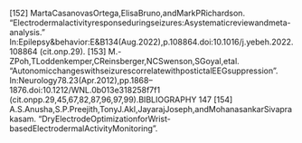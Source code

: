 [152] MartaCasanovasOrtega,ElisaBruno,andMarkPRichardson.
“Electrodermalactivityresponseduringseizures:Asystematicreviewandmeta-analysis.”
In:Epilepsy&behavior:E&B134(Aug.2022),p.108864.doi:10.1016/j.yebeh.2022.108864
(cit.onp.29).
[153] M.-ZPoh,TLoddenkemper,CReinsberger,NCSwenson,SGoyal,etal.
“AutonomicchangeswithseizurescorrelatewithpostictalEEGsuppression”.
In:Neurology78.23(Apr.2012),pp.1868–1876.doi:10.1212/WNL.0b013e318258f7f1
(cit.onpp.29,45,67,82,87,96,97,99).BIBLIOGRAPHY 147
[154] A.S.Anusha,S.P.Preejith,TonyJ.Akl,JayarajJoseph,andMohanasankarSivaprakasam.
“DryElectrodeOptimizationforWrist-basedElectrodermalActivityMonitoring”.